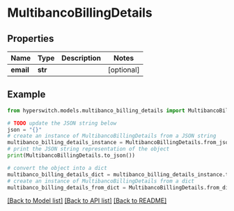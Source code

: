 # MultibancoBillingDetails


## Properties

Name | Type | Description | Notes
------------ | ------------- | ------------- | -------------
**email** | **str** |  | [optional] 

## Example

```python
from hyperswitch.models.multibanco_billing_details import MultibancoBillingDetails

# TODO update the JSON string below
json = "{}"
# create an instance of MultibancoBillingDetails from a JSON string
multibanco_billing_details_instance = MultibancoBillingDetails.from_json(json)
# print the JSON string representation of the object
print(MultibancoBillingDetails.to_json())

# convert the object into a dict
multibanco_billing_details_dict = multibanco_billing_details_instance.to_dict()
# create an instance of MultibancoBillingDetails from a dict
multibanco_billing_details_from_dict = MultibancoBillingDetails.from_dict(multibanco_billing_details_dict)
```
[[Back to Model list]](../README.md#documentation-for-models) [[Back to API list]](../README.md#documentation-for-api-endpoints) [[Back to README]](../README.md)


